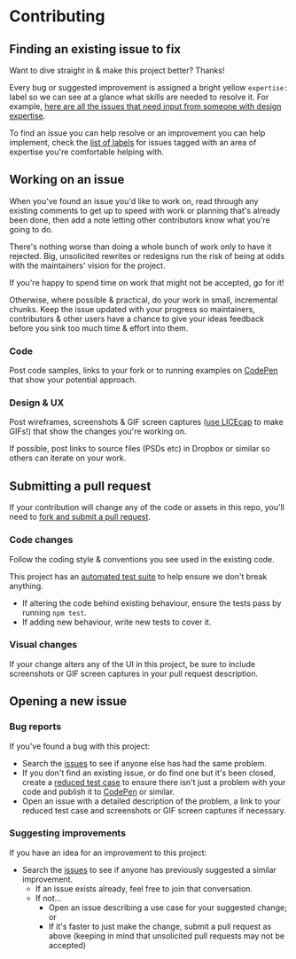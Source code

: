 <!--
  HEY! 
  - Update the links in this file to point to your repo.
    Find/replace every instance of bensmithett/design-friendly-repo-starter
  - Tweak specifics around pull request requirements as necessary
-->
# Contributing

## Finding an existing issue to fix

Want to dive straight in & make this project better? Thanks!

Every bug or suggested improvement is assigned a bright yellow `expertise: ` label so we can see at a glance what skills are needed to resolve it. For example, [here are all the issues that need input from someone with design expertise](https://github.com/bensmithett/design-friendly-repo-starter/labels/expertise%3A%20design).

To find an issue you can help resolve or an improvement you can help implement, check the [list of labels](https://github.com/bensmithett/design-friendly-repo-starter/labels) for issues tagged with an area of expertise you're comfortable helping with.

## Working on an issue

When you've found an issue you'd like to work on, read through any existing comments to get up to speed with work or planning that's already been done, then add a note letting other contributors know what you're going to do.

There's nothing worse than doing a whole bunch of work only to have it rejected. Big, unsolicited rewrites or redesigns run the risk of being at odds with the maintainers' vision for the project.

If you're happy to spend time on work that might not be accepted, go for it!

Otherwise, where possible & practical, do your work in small, incremental chunks. Keep the issue updated with your progress so maintainers, contributors & other users have a chance to give your ideas feedback before you sink too much time & effort into them.

### Code

Post code samples, links to your fork or to running examples on [CodePen](http://codepen.io/) that show your potential approach.

### Design & UX

Post wireframes, screenshots & GIF screen captures ([use LICEcap](http://www.cockos.com/licecap/) to make GIFs!) that show the changes you're working on.

If possible, post links to source files (PSDs etc) in Dropbox or similar so others can iterate on your work.

## Submitting a pull request

If your contribution will change any of the code or assets in this repo, you'll need to [fork and submit a pull request](https://guides.github.com/activities/forking/).

### Code changes

Follow the coding style & conventions you see used in the existing code. 
<!-- Add more specific comments here, e.g. "use BEM syntax for CSS" -->

<!-- are there tests? -->
This project has an [automated test suite](http://en.wikipedia.org/wiki/Test_automation#Code-driven_testing) to help ensure we don't break anything. 

- If altering the code behind existing behaviour, ensure the tests pass by running `npm test`.
- If adding new behaviour, write new tests to cover it.

### Visual changes

If your change alters any of the UI in this project, be sure to include screenshots or GIF screen captures in your pull request description.

## Opening a new issue

### Bug reports

If you've found a bug with this project:

- Search the [issues](https://github.com/bensmithett/design-friendly-repo-starter/issues?utf8=%E2%9C%93&q=is%3Aissue) to see if anyone else has had the same problem.
- If you don't find an existing issue, or do find one but it's been closed, create a [reduced test case](https://css-tricks.com/reduced-test-cases/) to ensure there isn't just a problem with your code and publish it to [CodePen](http://codepen.io/) or similar.
- Open an issue with a detailed description of the problem, a link to your reduced test case and screenshots or GIF screen captures if necessary.

### Suggesting improvements

If you have an idea for an improvement to this project:

- Search the [issues](https://github.com/bensmithett/design-friendly-repo-starter/issues?utf8=%E2%9C%93&q=is%3Aissue) to see if anyone has previously suggested a similar improvement.
  - If an issue exists already, feel free to join that conversation.
  - If not...
    - Open an issue describing a use case for your suggested change; or
    - If it's faster to just make the change, submit a pull request as above (keeping in mind that unsolicited pull requests may not be accepted)
